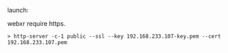 launch:

webxr require https.

```
> http-server -c-1 public --ssl --key 192.168.233.107-key.pem --cert 192.168.233.107.pem
```


